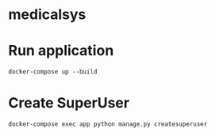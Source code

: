 # medicalsys


# Run application

```
docker-compose up --build
```

# Create SuperUser
```
docker-compose exec app python manage.py createsuperuser
```